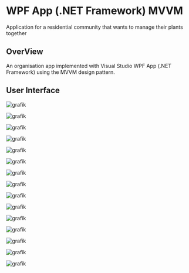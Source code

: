 
# WPF App (.NET Framework) MVVM
Application for a residential community that wants to manage their plants together

## OverView
An organisation app implemented with Visual Studio WPF App (.NET Framework) using the MVVM design pattern.


## User Interface
![grafik](https://user-images.githubusercontent.com/78412795/106806153-dff56c80-6667-11eb-82cb-75200d12948c.png)

![grafik](https://user-images.githubusercontent.com/78412795/107220958-489b6b00-6a13-11eb-8d92-a6de996a4f77.png)

![grafik](https://user-images.githubusercontent.com/78412795/107221011-58b34a80-6a13-11eb-873b-79f3fde1dafc.png)

![grafik](https://user-images.githubusercontent.com/78412795/107221057-6799fd00-6a13-11eb-8a4c-70003c627873.png)

![grafik](https://user-images.githubusercontent.com/78412795/107221105-78e30980-6a13-11eb-8984-2bdf746bdffa.png)

![grafik](https://user-images.githubusercontent.com/78412795/107221123-839d9e80-6a13-11eb-9db8-022ad04c4d0b.png)

![grafik](https://user-images.githubusercontent.com/78412795/107221151-8c8e7000-6a13-11eb-9dcc-3497349800ab.png)

![grafik](https://user-images.githubusercontent.com/78412795/107221189-96b06e80-6a13-11eb-8870-ad19b249ce6e.png)

![grafik](https://user-images.githubusercontent.com/78412795/107221220-a039d680-6a13-11eb-81cd-96c02bd3fb07.png)

![grafik](https://user-images.githubusercontent.com/78412795/107221243-a9c33e80-6a13-11eb-9f69-a4cb6efed779.png)

![grafik](https://user-images.githubusercontent.com/78412795/107221301-bba4e180-6a13-11eb-8cee-93a1fae9fdd7.png)

![grafik](https://user-images.githubusercontent.com/78412795/107221324-c495b300-6a13-11eb-9615-e83654686401.png)

![grafik](https://user-images.githubusercontent.com/78412795/107221341-cbbcc100-6a13-11eb-81e5-ee4654eb4d66.png)

![grafik](https://user-images.githubusercontent.com/78412795/107221366-d4ad9280-6a13-11eb-9330-327829189fb2.png)

![grafik](https://user-images.githubusercontent.com/78412795/107221387-dd9e6400-6a13-11eb-92a7-89c1715685d9.png)

